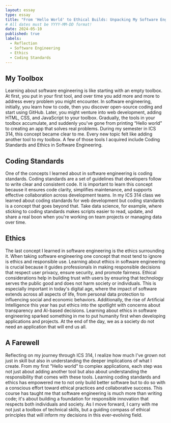 ```yaml
---
layout: essay
type: essay
title: "From 'Hello World' to Ethical Builds: Unpacking My Software Engineering Toolbox"
# All dates must be YYYY-MM-DD format!
date: 2024-05-10
published: true
labels:
  - Reflection
  - Software Engineering
  - Ethics
  - Coding Standards
---
```


## My Toolbox

Learning about software engineering is like starting with an empty toolbox. At first, you put in your first tool, and over time you add more and more to address every problem you might encounter. In software engineering, initially, you learn how to code, then you discover open-source coding and start using GitHub. Later, you might venture into web development, adding HTML, CSS, and JavaScript to your toolbox. Gradually, the tools in your toolbox accumulate, and suddenly you've gone from printing “Hello world” to creating an app that solves real problems. During my semester in ICS 314, this concept became clear to me. Every new topic felt like adding another tool to my toolbox. A few of those tools I acquired include Coding Standards and Ethics in Software Engineering.

## Coding Standards

One of the concepts I learned about in software engineering is coding standards. Coding standards are a set of guidelines that developers follow to write clear and consistent code. It is important to learn this concept because it ensures code clarity, simplifies maintenance, and supports effective collaboration across development teams. In my ICS 314 class we learned about coding standards for web development but coding standards is a concept that goes beyond that. Take data science, for example, where sticking to coding standards makes scripts easier to read, update, and share a real boon when you're working on team projects or managing data over time. 

## Ethics

The last concept I learned in software engineering is the ethics surrounding it. When taking software engineering one concept that most tend to ignore is ethics and responsible use. Learning about ethics in software engineering is crucial because it guides professionals in making responsible decisions that respect user privacy, ensure security, and promote fairness. Ethical considerations help in building trust with users by ensuring that technology serves the public good and does not harm society or individuals. This is especially important in today's digital age, where the impact of software extends across all aspects of life, from personal data protection to influencing social and economic behaviors. Additionally, the rise of Artificial Intelligence this year has put ethics into the spotlight with concerns about transparency and AI-based decisions. Learning about ethics in software engineering sparked something in me to put humanity first when developing applications and projects. At the end of the day, we as a society do not need an application that will end us all. 

## A Farewell

Reflecting on my journey through ICS 314, I realize how much I've grown not just in skill but also in understanding the deeper implications of what I create. From my first "Hello world" to complex applications, each step was not just about adding another tool but also about understanding the responsibility that comes with these tools. Learning coding standards and ethics has empowered me to not only build better software but to do so with a conscious effort toward ethical practices and collaborative success. This course has taught me that software engineering is much more than writing code; it's about building a foundation for responsible innovation that respects both individuals and society. As I move forward, I carry with me not just a toolbox of technical skills, but a guiding compass of ethical principles that will inform my decisions in this ever-evolving field.

